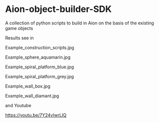 # Aion-object-builder-SDK
A collection of python scripts to build in Aion on the basis of the existing game objects


Results see in 

Example_construction_scripts.jpg

Example_sphere_aquamarin.jpg

Example_spiral_platform_blue.jpg

Example_spiral_platform_grey.jpg

Example_wall_box.jpg

Example_wall_diamant.jpg

and Youtube

https://youtu.be/7Y24vIwrLIQ
